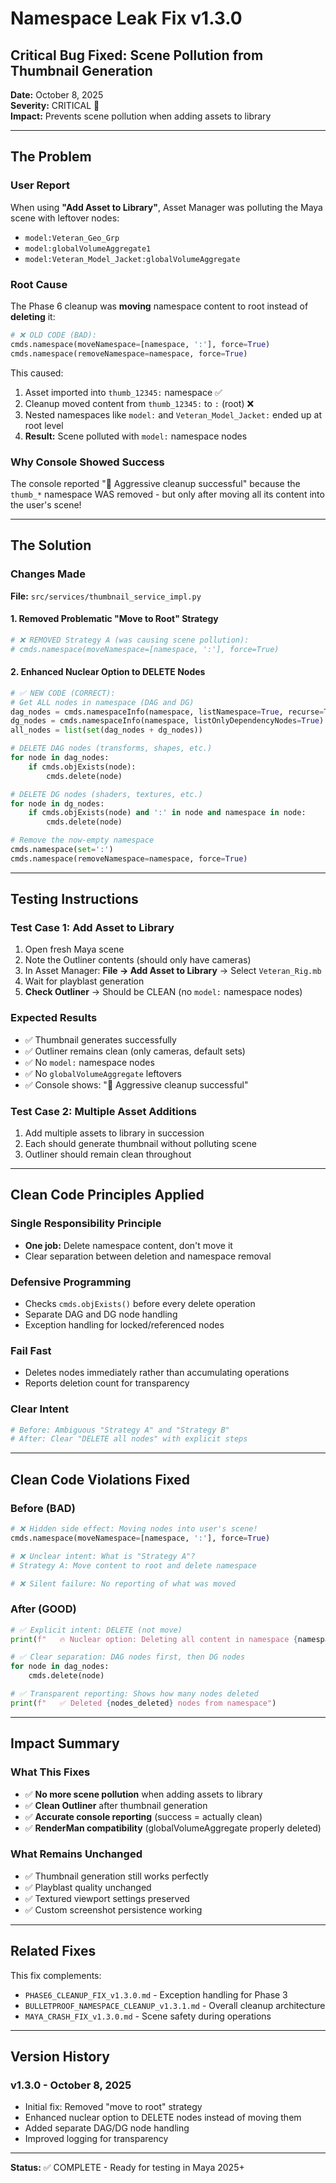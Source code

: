 # Namespace Leak Fix v1.3.0

## Critical Bug Fixed: Scene Pollution from Thumbnail Generation

**Date:** October 8, 2025  
**Severity:** CRITICAL 🚨  
**Impact:** Prevents scene pollution when adding assets to library

---

## The Problem

### User Report

When using **"Add Asset to Library"**, Asset Manager was polluting the Maya scene with leftover nodes:

- `model:Veteran_Geo_Grp`
- `model:globalVolumeAggregate1`
- `model:Veteran_Model_Jacket:globalVolumeAggregate`

### Root Cause

The Phase 6 cleanup was **moving** namespace content to root instead of **deleting** it:

```python
# ❌ OLD CODE (BAD):
cmds.namespace(moveNamespace=[namespace, ':'], force=True)
cmds.namespace(removeNamespace=namespace, force=True)
```

This caused:

1. Asset imported into `thumb_12345:` namespace ✅
2. Cleanup moved content from `thumb_12345:` to `:` (root) ❌
3. Nested namespaces like `model:` and `Veteran_Model_Jacket:` ended up at root level
4. **Result:** Scene polluted with `model:` namespace nodes

### Why Console Showed Success

The console reported "🎉 Aggressive cleanup successful" because the `thumb_*` namespace WAS removed - but only after moving all its content into the user's scene!

---

## The Solution

### Changes Made

**File:** `src/services/thumbnail_service_impl.py`

#### 1. Removed Problematic "Move to Root" Strategy

```python
# ❌ REMOVED Strategy A (was causing scene pollution):
# cmds.namespace(moveNamespace=[namespace, ':'], force=True)
```

#### 2. Enhanced Nuclear Option to DELETE Nodes

```python
# ✅ NEW CODE (CORRECT):
# Get ALL nodes in namespace (DAG and DG)
dag_nodes = cmds.namespaceInfo(namespace, listNamespace=True, recurse=True, dagPath=True) or []
dg_nodes = cmds.namespaceInfo(namespace, listOnlyDependencyNodes=True) or []
all_nodes = list(set(dag_nodes + dg_nodes))

# DELETE DAG nodes (transforms, shapes, etc.)
for node in dag_nodes:
    if cmds.objExists(node):
        cmds.delete(node)

# DELETE DG nodes (shaders, textures, etc.)
for node in dg_nodes:
    if cmds.objExists(node) and ':' in node and namespace in node:
        cmds.delete(node)

# Remove the now-empty namespace
cmds.namespace(set=':')
cmds.namespace(removeNamespace=namespace, force=True)
```

---

## Testing Instructions

### Test Case 1: Add Asset to Library

1. Open fresh Maya scene
2. Note the Outliner contents (should only have cameras)
3. In Asset Manager: **File → Add Asset to Library** → Select `Veteran_Rig.mb`
4. Wait for playblast generation
5. **Check Outliner** → Should be CLEAN (no `model:` namespace nodes)

### Expected Results

- ✅ Thumbnail generates successfully
- ✅ Outliner remains clean (only cameras, default sets)
- ✅ No `model:` namespace nodes
- ✅ No `globalVolumeAggregate` leftovers
- ✅ Console shows: "🎉 Aggressive cleanup successful"

### Test Case 2: Multiple Asset Additions

1. Add multiple assets to library in succession
2. Each should generate thumbnail without polluting scene
3. Outliner should remain clean throughout

---

## Clean Code Principles Applied

### Single Responsibility Principle

- **One job:** Delete namespace content, don't move it
- Clear separation between deletion and namespace removal

### Defensive Programming

- Checks `cmds.objExists()` before every delete operation
- Separate DAG and DG node handling
- Exception handling for locked/referenced nodes

### Fail Fast

- Deletes nodes immediately rather than accumulating operations
- Reports deletion count for transparency

### Clear Intent

```python
# Before: Ambiguous "Strategy A" and "Strategy B"
# After: Clear "DELETE all nodes" with explicit steps
```

---

## Clean Code Violations Fixed

### Before (BAD)

```python
# ❌ Hidden side effect: Moving nodes into user's scene!
cmds.namespace(moveNamespace=[namespace, ':'], force=True)

# ❌ Unclear intent: What is "Strategy A"?
# Strategy A: Move content to root and delete namespace

# ❌ Silent failure: No reporting of what was moved
```

### After (GOOD)

```python
# ✅ Explicit intent: DELETE (not move)
print(f"   🔥 Nuclear option: Deleting all content in namespace {namespace}")

# ✅ Clear separation: DAG nodes first, then DG nodes
for node in dag_nodes:
    cmds.delete(node)

# ✅ Transparent reporting: Shows how many nodes deleted
print(f"   ✅ Deleted {nodes_deleted} nodes from namespace")
```

---

## Impact Summary

### What This Fixes

- ✅ **No more scene pollution** when adding assets to library
- ✅ **Clean Outliner** after thumbnail generation
- ✅ **Accurate console reporting** (success = actually clean)
- ✅ **RenderMan compatibility** (globalVolumeAggregate properly deleted)

### What Remains Unchanged

- ✅ Thumbnail generation still works perfectly
- ✅ Playblast quality unchanged
- ✅ Textured viewport settings preserved
- ✅ Custom screenshot persistence working

---

## Related Fixes

This fix complements:

- `PHASE6_CLEANUP_FIX_v1.3.0.md` - Exception handling for Phase 3
- `BULLETPROOF_NAMESPACE_CLEANUP_v1.3.1.md` - Overall cleanup architecture
- `MAYA_CRASH_FIX_v1.3.0.md` - Scene safety during operations

---

## Version History

### v1.3.0 - October 8, 2025

- Initial fix: Removed "move to root" strategy
- Enhanced nuclear option to DELETE nodes instead of moving them
- Added separate DAG/DG node handling
- Improved logging for transparency

---

**Status:** ✅ COMPLETE - Ready for testing in Maya 2025+
